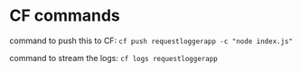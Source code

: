 # CF commands


command to push this to CF:
`cf push requestloggerapp -c "node index.js"`

command to stream the logs:
`cf logs requestloggerapp` 
